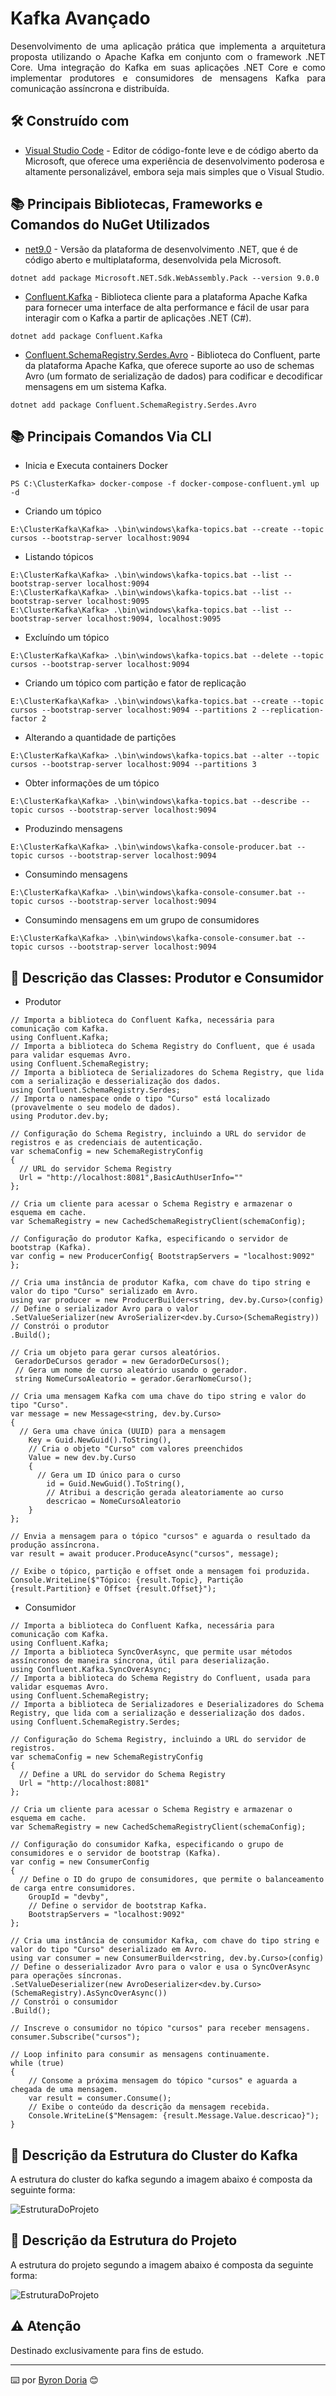 # Kafka Avançado

<p align="justify"> 
Desenvolvimento de uma aplicação prática que implementa a arquitetura proposta utilizando o Apache Kafka em conjunto com o framework .NET Core. Uma integração do Kafka em suas aplicações .NET Core e como implementar produtores e consumidores de mensagens Kafka para comunicação assíncrona e distribuída.
</p> 

## 🛠️ Construído com 

* [Visual Studio Code](https://code.visualstudio.com/) - Editor de código-fonte leve e de código aberto da Microsoft, que oferece uma experiência de desenvolvimento poderosa e altamente personalizável, embora seja mais simples que o Visual Studio.

## 📚 Principais Bibliotecas, Frameworks e Comandos do NuGet Utilizados

* [net9.0](https://learn.microsoft.com/pt-br/dotnet/core/whats-new/dotnet-9/overview) - Versão da plataforma de desenvolvimento .NET, que é de código aberto e multiplataforma, desenvolvida pela Microsoft.

```
dotnet add package Microsoft.NET.Sdk.WebAssembly.Pack --version 9.0.0
```

* [Confluent.Kafka]() -  Biblioteca cliente para a plataforma Apache Kafka para fornecer uma interface de alta performance e fácil de usar para interagir com o Kafka a partir de aplicações .NET (C#).

```
dotnet add package Confluent.Kafka
```

* [Confluent.SchemaRegistry.Serdes.Avro]() - Biblioteca do Confluent, parte da plataforma Apache Kafka, que oferece suporte ao uso de schemas Avro (um formato de serialização de dados) para codificar e decodificar mensagens em um sistema Kafka.

```
dotnet add package Confluent.SchemaRegistry.Serdes.Avro
```

## 📚 Principais Comandos Via CLI

* Inicia e Executa containers Docker

```
PS C:\ClusterKafka> docker-compose -f docker-compose-confluent.yml up -d
```

* Criando um tópico

```
E:\ClusterKafka\Kafka> .\bin\windows\kafka-topics.bat --create --topic cursos --bootstrap-server localhost:9094
```

* Listando tópicos

```
E:\ClusterKafka\Kafka> .\bin\windows\kafka-topics.bat --list --bootstrap-server localhost:9094
E:\ClusterKafka\Kafka> .\bin\windows\kafka-topics.bat --list --bootstrap-server localhost:9095
E:\ClusterKafka\Kafka> .\bin\windows\kafka-topics.bat --list --bootstrap-server localhost:9094, localhost:9095
```

* Excluíndo um tópico

```
E:\ClusterKafka\Kafka> .\bin\windows\kafka-topics.bat --delete --topic cursos --bootstrap-server localhost:9094
```

* Criando um tópico com partição e fator de replicação

```
E:\ClusterKafka\Kafka> .\bin\windows\kafka-topics.bat --create --topic cursos --bootstrap-server localhost:9094 --partitions 2 --replication-factor 2
```

* Alterando a quantidade de partições

```
E:\ClusterKafka\Kafka> .\bin\windows\kafka-topics.bat --alter --topic cursos --bootstrap-server localhost:9094 --partitions 3
```

* Obter informações de um tópico

```
E:\ClusterKafka\Kafka> .\bin\windows\kafka-topics.bat --describe --topic cursos --bootstrap-server localhost:9094
```

* Produzindo mensagens

```
E:\ClusterKafka\Kafka> .\bin\windows\kafka-console-producer.bat --topic cursos --bootstrap-server localhost:9094
```

* Consumindo mensagens

```
E:\ClusterKafka\Kafka> .\bin\windows\kafka-console-consumer.bat --topic cursos --bootstrap-server localhost:9094 
```

* Consumindo mensagens em um grupo de consumidores

```
E:\ClusterKafka\Kafka> .\bin\windows\kafka-console-consumer.bat --topic cursos --bootstrap-server localhost:9094
```

## 🚧 Descrição das Classes: Produtor e Consumidor

* Produtor

```
// Importa a biblioteca do Confluent Kafka, necessária para comunicação com Kafka.
using Confluent.Kafka;
// Importa a biblioteca do Schema Registry do Confluent, que é usada para validar esquemas Avro.
using Confluent.SchemaRegistry;
// Importa a biblioteca de Serializadores do Schema Registry, que lida com a serialização e desserialização dos dados.
using Confluent.SchemaRegistry.Serdes;
// Importa o namespace onde o tipo "Curso" está localizado (provavelmente o seu modelo de dados).
using Produtor.dev.by;

// Configuração do Schema Registry, incluindo a URL do servidor de registros e as credenciais de autenticação.
var schemaConfig = new SchemaRegistryConfig
{
  // URL do servidor Schema Registry
  Url = "http://localhost:8081",BasicAuthUserInfo=""
};

// Cria um cliente para acessar o Schema Registry e armazenar o esquema em cache.
var SchemaRegistry = new CachedSchemaRegistryClient(schemaConfig);

// Configuração do produtor Kafka, especificando o servidor de bootstrap (Kafka).
var config = new ProducerConfig{ BootstrapServers = "localhost:9092" };

// Cria uma instância de produtor Kafka, com chave do tipo string e valor do tipo "Curso" serializado em Avro.
using var producer = new ProducerBuilder<string, dev.by.Curso>(config)
// Define o serializador Avro para o valor
.SetValueSerializer(new AvroSerializer<dev.by.Curso>(SchemaRegistry))
// Constrói o produtor
.Build();

// Cria um objeto para gerar cursos aleatórios.
 GeradorDeCursos gerador = new GeradorDeCursos(); 
 // Gera um nome de curso aleatório usando o gerador.
 string NomeCursoAleatorio = gerador.GerarNomeCurso();

// Cria uma mensagem Kafka com uma chave do tipo string e valor do tipo "Curso".
var message = new Message<string, dev.by.Curso>
{
  // Gera uma chave única (UUID) para a mensagem
    Key = Guid.NewGuid().ToString(),
    // Cria o objeto "Curso" com valores preenchidos
    Value = new dev.by.Curso
    {
      // Gera um ID único para o curso
        id = Guid.NewGuid().ToString(),
        // Atribui a descrição gerada aleatoriamente ao curso
        descricao = NomeCursoAleatorio
    }
};

// Envia a mensagem para o tópico "cursos" e aguarda o resultado da produção assíncrona.
var result = await producer.ProduceAsync("cursos", message);

// Exibe o tópico, partição e offset onde a mensagem foi produzida.
Console.WriteLine($"Tópico: {result.Topic}, Partição {result.Partition} e Offset {result.Offset}");
```

* Consumidor

```
// Importa a biblioteca do Confluent Kafka, necessária para comunicação com Kafka.
using Confluent.Kafka;
// Importa a biblioteca SyncOverAsync, que permite usar métodos assíncronos de maneira síncrona, útil para deserialização.
using Confluent.Kafka.SyncOverAsync;
// Importa a biblioteca do Schema Registry do Confluent, usada para validar esquemas Avro.
using Confluent.SchemaRegistry;
// Importa a biblioteca de Serializadores e Deserializadores do Schema Registry, que lida com a serialização e desserialização dos dados.
using Confluent.SchemaRegistry.Serdes;

// Configuração do Schema Registry, incluindo a URL do servidor de registros.
var schemaConfig = new SchemaRegistryConfig
{
  // Define a URL do servidor do Schema Registry
  Url = "http://localhost:8081"
};

// Cria um cliente para acessar o Schema Registry e armazenar o esquema em cache.
var SchemaRegistry = new CachedSchemaRegistryClient(schemaConfig);

// Configuração do consumidor Kafka, especificando o grupo de consumidores e o servidor de bootstrap (Kafka).
var config = new ConsumerConfig
{
  // Define o ID do grupo de consumidores, que permite o balanceamento de carga entre consumidores.
    GroupId = "devby",
    // Define o servidor de bootstrap Kafka.
    BootstrapServers = "localhost:9092"
};

// Cria uma instância de consumidor Kafka, com chave do tipo string e valor do tipo "Curso" deserializado em Avro.
using var consumer = new ConsumerBuilder<string, dev.by.Curso>(config)
// Define o desserializador Avro para o valor e usa o SyncOverAsync para operações síncronas.
.SetValueDeserializer(new AvroDeserializer<dev.by.Curso>(SchemaRegistry).AsSyncOverAsync()) 
// Constrói o consumidor
.Build();

// Inscreve o consumidor no tópico "cursos" para receber mensagens.
consumer.Subscribe("cursos");

// Loop infinito para consumir as mensagens continuamente.
while (true)
{
    // Consome a próxima mensagem do tópico "cursos" e aguarda a chegada de uma mensagem.
    var result = consumer.Consume();
    // Exibe o conteúdo da descrição da mensagem recebida.
    Console.WriteLine($"Mensagem: {result.Message.Value.descricao}");
}
```

## 🚧 Descrição da Estrutura do Cluster do Kafka

A estrutura do cluster do kafka segundo a imagem abaixo é composta da seguinte forma:

![EstruturaDoProjeto](screenshots/estruturaClusterKafka.png)

## 🚧 Descrição da Estrutura do Projeto

A estrutura do projeto segundo a imagem abaixo é composta da seguinte forma:

![EstruturaDoProjeto](screenshots/estruturaProjeto.png)

## ⚠️ Atenção 

Destinado exclusivamente para fins de estudo.

---
⌨️ por [Byron Doria](https://gist.github.com/lohhans) 😊
